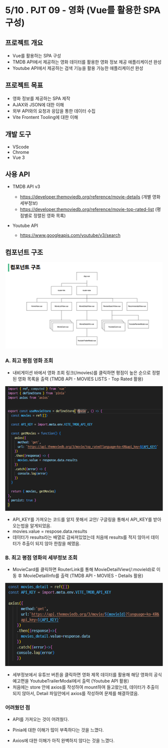 # 5/10 . PJT 09 - 영화 (Vue를 활용한 SPA 구성)

## 프로젝트 개요

- Vue를 활용하는 SPA 구성
- TMDB API에서 제공하는 영화 데이터를 활용한 영화 정보 제공 애플리케이션 완성
- Youtube API에서 제공하는 검색 기능을 활용 가능한 애플리케이션 완성

## 프로젝트 목표

- 영화 정보를 제공하는 SPA 제작
- AJAX와 JSON에 대한 이해
- 외부 API와의 요청과 응답을 통한 데이터 수집
- Vite Frontent Tooling에 대한 이해

## 개발 도구

- VScode
- Chrome
- Vue 3

## 사용 API

- TMDB API v3
  - https://developer.themoviedb.org/reference/movie-details (개별 영화 세부정보)
  - https://developer.themoviedb.org/reference/movie-top-rated-list (평점별로 정렬된 영화 목록)

- Youtube API
  - https://www.googleapis.com/youtube/v3/search

## 컴포넌트 구조

![Alt text](image.png)

### A. 최고 평점 영화 조회

- 내비게이션 바에서 영화 조회 링크(/movies)를 클릭하면 평점이 높은 순으로 정렬된 영화 목록을 출력 (TMDB API - MOVIES LISTS - Top Rated 활용)

![Alt text](image-1.png)
- API_KEY를 가져오는 코드를 알지 못해서 교안/ 구글링을 통해서 API_KEY를 받아오는법을 알게되었음.
- movies.value = respose.data.results
- 데이터가 results라는 배열로 감싸져있었는데 처음에 results를 적지 않아서 데이터가 추출이 되지 않아 한참을 헤맸음.

### B. 최고 평점 영화의 세부정보 조회

- MovieCard를 클릭하면 RouterLink를 통해 MovieDetailView(/:movieId)로 이동 후 MovieDetailInfo를 출력 (TMDB API - MOVIES - Details 활용)

![Alt text](image-2.png)

- 세부정보에서 유튜브 버튼을 클릭하면 영화 제목 데이터를 활용해 해당 영화의 공식 예고편을 YoutubeTrailerModal에서 출력 (Youtube API 활용)
- 처음에는 store 안에 axios를 작성하여 mount하여 들고왔는데, 데이터가 추출이 되지 않아서, Detail 파일안에서 axios를 작성하여 문제를 해결하였음.

### 어려웠던 점

- API를 가져오는 것이 어려웠다.

- Pinia에 대한 이해가 많이 부족하다는 것을 느꼈다.

- Axios에 대한 이해가 아직 완벽하지 않다는 것을 느꼈다.